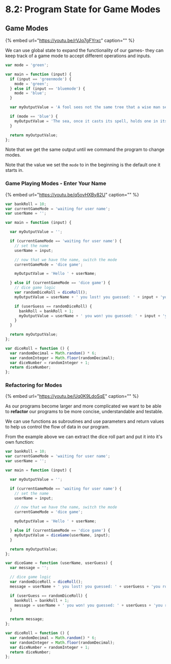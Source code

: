 # 8.2: Program State for Game Modes

## Game Modes

{% embed url="https://youtu.be/rVJq7gFYrxc" caption="" %}

We can use global state to expand the functionality of our games- they can keep track of a game mode to accept different operations and inputs.

```javascript
var mode = 'green';

var main = function (input) {
  if (input == 'greenmode') {
    mode = 'green';
  } else if (input == 'bluemode') {
    mode = 'blue';
  }

  var myOutputValue = 'A fool sees not the same tree that a wise man sees. -William Blake';

  if (mode == 'blue') {
    myOutputValue = 'The sea, once it casts its spell, holds one in its net of wonder forever. -Jacques Cousteau';
  }

  return myOutputValue;
};
```

Note that we get the same output until we command the program to change modes.

Note that the value we set the `mode` to in the beginning is the default one it starts in.

### Game Playing Modes - Enter Your Name

{% embed url="https://youtu.be/q5ovHXBy82U" caption="" %}

```javascript
var bankRoll = 10;
var currentGameMode = 'waiting for user name';
var userName = '';

var main = function (input) {

  var myOutputValue = '';

  if (currentGameMode == 'waiting for user name') {
    // set the name
    userName = input;

    // now that we have the name, switch the mode
    currentGameMode = 'dice game';

    myOutputValue = 'Hello ' + userName;

  } else if (currentGameMode == 'dice game') {
    // dice game logic
    var randomDiceRoll = diceRoll();
    myOutputValue = userName + ' you lost! you guessed: ' + input + 'you rolled: ' + randomDiceRoll + ' current bank roll: ' + bankRoll;

    if (userGuess == randomDiceRoll) {
      bankRoll = bankRoll + 1;
      myOutputValue = userName + ' you won! you guessed: ' + input + 'you rolled: ' + randomDiceRoll + ' your current bank roll: ' + bankRoll;
    }
  }

  return myOutputValue;
};

var diceRoll = function () {
  var randomDecimal = Math.random() * 6;
  var randomInteger = Math.floor(randomDecimal);
  var diceNumber = randomInteger + 1;
  return diceNumber;
};
```

### Refactoring for Modes

{% embed url="https://youtu.be/Uq0K9LdoSqE" caption="" %}

As our programs become larger and more complicated we want to be able to **refactor** our programs to be more concise, understandable and testable.

We can use functions as subroutines and use parameters and return values to help us control the flow of data in our program.

From the example above we can extract the dice roll part and put it into it's own function:

```javascript
var bankRoll = 10;
var currentGameMode = 'waiting for user name';
var userName = '';

var main = function (input) {

  var myOutputValue = '';

  if (currentGameMode == 'waiting for user name') {
    // set the name
    userName = input;

    // now that we have the name, switch the mode
    currentGameMode = 'dice game';

    myOutputValue = 'Hello ' + userName;

  } else if (currentGameMode == 'dice game') {
    myOutputValue = diceGame(userName, input);
  }

  return myOutputValue;
};

var diceGame = function (userName, userGuess) {
  var message = '';

  // dice game logic
  var randomDiceRoll = diceRoll();
  message = userName + ' you lost! you guessed: ' + userGuess + 'you rolled: ' + randomDiceRoll + ' current bank roll: ' + bankRoll;

  if (userGuess == randomDiceRoll) {
    bankRoll = bankRoll + 1;
    message = userName + ' you won! you guessed: ' + userGuess + 'you rolled: ' + randomDiceRoll + ' your current bank roll: ' + bankRoll;
  }

  return message;
};

var diceRoll = function () {
  var randomDecimal = Math.random() * 6;
  var randomInteger = Math.floor(randomDecimal);
  var diceNumber = randomInteger + 1;
  return diceNumber;
};
```

